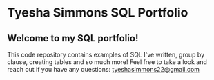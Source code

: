 # Tyesha Simmons SQL Portfolio

## Welcome to my SQL portfolio! 
This code repository contains examples of SQL I've written, group by clause, creating tables and so much more!
Feel free to take a look and reach out if you have any questions: tyeshasimmons22@gmail.com
